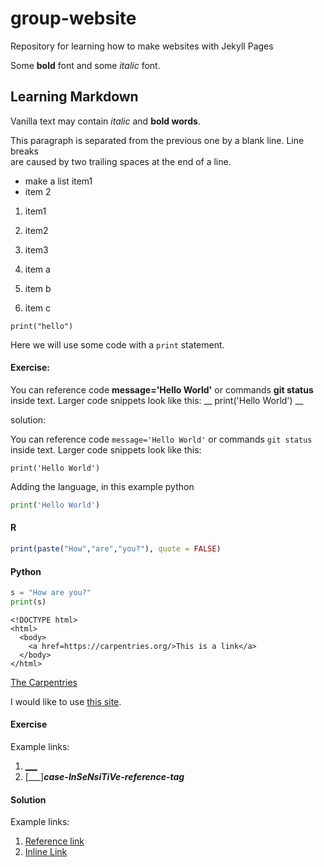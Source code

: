 # group-website
Repository for learning how to make websites with Jekyll Pages

Some **bold** font and some *italic* font.

## Learning Markdown

Vanilla text may contain *italic* and **bold words**.

This paragraph is separated from the previous one by a blank line. Line breaks  
are caused by two trailing spaces at the end of a line.

- make a list item1
- item 2

1. item1
1. item2
1. item3

2. item a
3. item b
4. item c

```
print("hello")
```

Here we will use some code with a `print` statement.

#### Exercise:

You can reference code __message='Hello World'__
or commands __git status__ inside text.
Larger code snippets look like this:
__
print('Hello World')
__

solution:

You can reference code `message='Hello World'`
or commands `git status` inside text.
Larger code snippets look like this:
```
print('Hello World')
```
Adding the language, in this example python
```python
print('Hello World')
```
#### R
```r
print(paste("How","are","you?"), quote = FALSE)
```

#### Python
```python
s = "How are you?"
print(s)
```

```
<!DOCTYPE html>
<html>
  <body>
    <a href=https://carpentries.org/>This is a link</a>
  </body>
</html>
```

[The Carpentries](https://carpentries.org/)

I would like to use [this site][carpentries-tag].

[carpentries-tag]: https://carpentries.org/

#### Exercise

Example links:
1. [___](https://carpentries.org/)
2. [___]___case-InSeNsiTiVe-reference-tag___

[case-insensitive-reference-tag]: https://carpentries.org/

#### Solution
Example links:
1. [Reference link](https://carpentries.org/)
2. [Inline Link][case-InSeNsiTiVe-reference-tag]

[case-insensitive-reference-tag]: https://carpentries.org/

